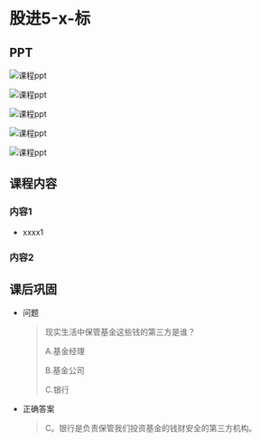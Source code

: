 # 股进5-x-标

## PPT

![课程ppt](assets/3-x-1.jpeg)

![课程ppt](assets/3-x-2.jpeg)

![课程ppt](assets/3-x-3.jpeg)

![课程ppt](assets/3-x-4.jpeg)

![课程ppt](assets/3-x-5.jpeg)

## 课程内容

### 内容1

- xxxx1

  > 

### 内容2

## 课后巩固

- 问题

  > 现实生活中保管基金这些钱的第三方是谁？
  >
  > A.基金经理
  >
  > B.基金公司
  >
  > C.银行

- 正确答案

  > C。银行是负责保管我们投资基金的钱财安全的第三方机构。